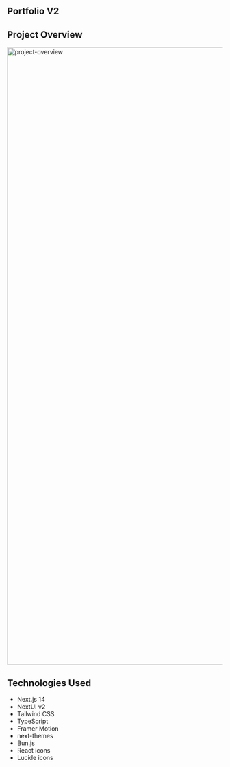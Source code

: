 ## Portfolio V2

## Project Overview

<img width="1440" alt="project-overview" src="/assets/project-overview">

## Technologies Used

- Next.js 14
- NextUI v2
- Tailwind CSS
- TypeScript
- Framer Motion
- next-themes
- Bun.js
- React icons
- Lucide icons
